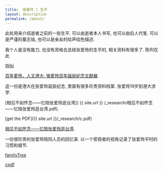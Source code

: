 ```yaml
---
title:  張愛玲 | 生平
layout: description
permalink: /about/
---
```


此处用来介绍逝者之前的一些生平. 可以由逝者本人书写, 也可以由后人代笔. 可以是严谨的墓志铭, 也可以是亲友的绘声绘色描述. 

我个人是没有能力, 也没有资格去总结张爱玲的生平的, 相关资料有很多了.  陈列在此

[Wiki](https://zh.wikipedia.org/wiki/%E5%BC%B5%E6%84%9B%E7%8E%B2)

[百年愛玲，人文港大: 張愛玲百年誕辰紀念文獻展](https://www.virtual.umag.hku.hk/eileenchang100). 

这一份是港大在张爱玲诞辰纪念, 里面有很多珍贵资料档案.  张爱玲19岁到港大求学. 

[相见不如怀念——忆陪张爱玲逛台湾]( {{ site.url }} /_research/相见不如怀念——忆陪张爱玲逛台湾.pdf).  

[get the PDF]({{ site.url }}/_research/c.pdf) 

[相见不如怀念——忆陪张爱玲逛台湾](/assets/Family_Tree.png).  

一份很珍贵的张爱玲陪同人员的回忆录. 以一个旁观者的视角记录了张爱玲平时的习惯和细节. 

[familyTree](/assets/favicon.png)

[cpdf](/_research/c.pdf)


